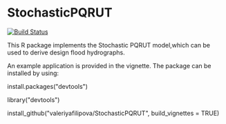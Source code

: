 # StochasticPQRUT
[![Build Status](https://travis-ci.org/valeriyafilipova/StochasticPQRUT.svg?branch=master)](https://travis-ci.org/valeriyafilipova/StochasticPQRUT)

This R package implements the Stochastic PQRUT model,which can be used to derive design flood hydrographs. 

An example application is provided in the vignette. The package can be installed by using:

install.packages("devtools")

library("devtools")

install_github("valeriyafilipova/StochasticPQRUT", build_vignettes = TRUE)
